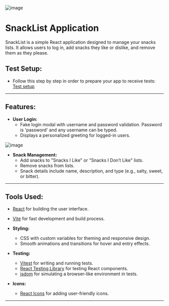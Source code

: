 ![image](https://github.com/user-attachments/assets/12a1216d-401d-4a68-baa9-362f6d757ae2)




# SnackList Application

SnackList is a simple React application designed to manage your snacks lists. It allows users to log in, add snacks they like or dislike, and  remove them as they please.



## Test Setup:

- Follow this step by step in order to prepare your app to receive tests: [Test setup](https://gist.github.com/IasmimCristina/6ba622482b3a80e28d62e6167f42e381)

---

## Features:
- **User Login:** 
  - Fake login modal with username and password validation. Password is 'password' and any username can be typed.
  - Displays a personalized greeting for logged-in users.

![image](https://github.com/user-attachments/assets/7eae165b-9348-4fbe-bfa1-be23ee30024b)


- **Snack Management:**
  - Add snacks to "Snacks I Like" or "Snacks I Don’t Like" lists.
  - Remove snacks from lists.
  - Snack details include name, description, and type (e.g., salty, sweet, or bitter).


---

## Tools Used:
  - [React](https://reactjs.org/) for building the user interface.
  - [Vite](https://vitejs.dev/) for fast development and build process.

- **Styling:**
  - CSS with custom variables for theming and responsive design.
  - Smooth animations and transitions for hover and entry effects.

- **Testing:**
  - [Vitest](https://vitest.dev/) for writing and running tests.
  - [React Testing Library](https://testing-library.com/) for testing React components.
  - [jsdom](https://github.com/jsdom/jsdom) for simulating a browser-like environment in tests.

- **Icons:**
  - [React Icons](https://react-icons.github.io/react-icons/) for adding user-friendly icons.

---

